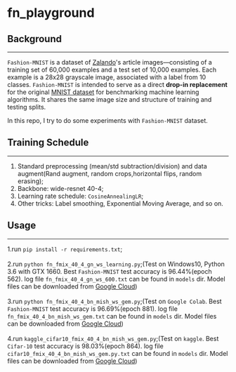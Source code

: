 # fn_playground

## Background
-----
`Fashion-MNIST` is a dataset of [Zalando](https://github.com/zalandoresearch/fashion-mnist)'s article images—consisting of a training set of 60,000 examples and a test set of 10,000 examples. Each example is a 28x28 grayscale image, associated with a label from 10 classes.  `Fashion-MNIST` is intended to serve as a direct **drop-in replacement** for the original [MNIST dataset](http://yann.lecun.com/exdb/mnist/) for benchmarking machine learning algorithms. It shares the same image size and structure of training and testing splits.

In this repo, I try to do some experiments with `Fashion-MNIST` dataset.

## Training Schedule
-----
1.  Standard preprocessing (mean/std subtraction/division) and data augment(Rand augment, random crops,horizontal flips, random erasing);
2.  Backbone: wide-resnet 40-4;
3.  Learning rate schedule: `CosineAnnealingLR`;
4.  Other tricks: Label smoothing, Exponential Moving Average, and so on.
## Usage
-----

1.run ```pip install -r requirements.txt```;<br><br>
2.run ```python fn_fmix_40_4_gn_ws_learning.py```;(Test on Windows10, Python 3.6 with GTX 1660. Best `Fashion-MNIST` test accuracy is 96.44%(epoch 562). log file `fn_fmix_40_4_gn_ws_600.txt` can be found in `models` dir. Model files can be downloaded from [Google Cloud](https://drive.google.com/drive/folders/1JfyBisN1kubm2rC_hHblai8MdNWkZxHU?usp=sharing))<br><br>
3.run ```python fn_fmix_40_4_bn_mish_ws_gem.py```;(Test on `Google Colab`. Best `Fashion-MNIST` test accuracy is 96.69%(epoch 881). log file `fn_fmix_40_4_bn_mish_ws_gem.txt` can be found in `models` dir. Model files can be downloaded from [Google Cloud](https://drive.google.com/drive/folders/1a6ZChTZJERsJp98mWy37kTHhRGOgT0mO?usp=sharing))<br><br>
4.run ```kaggle_cifar10_fmix_40_4_bn_mish_ws_gem.py```;(Test on `kaggle`. Best `Cifar-10` test accuracy is 98.03%(epoch 864). log file `cifar10_fmix_40_4_bn_mish_ws_gem.py.txt` can be found in `models` dir. Model files can be downloaded from [Google Cloud](https://drive.google.com/drive/folders/1BUYrTWH7_DGAGFSRdI7NLFmDMW5W716Q?usp=sharing))<br><br>
